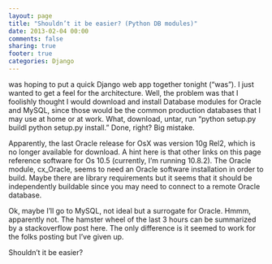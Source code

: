 ```yaml
---
layout: page
title: "Shouldn’t it be easier? (Python DB modules)"
date: 2013-02-04 00:00
comments: false
sharing: true
footer: true
categories: Django
---
```

 was hoping to put a quick Django web app together tonight (“was”). I just wanted to get a feel for the architecture. Well, the problem was that I foolishly thought I would download and install Database modules for Oracle and MySQL, since those would be the common production databases that I may use at home or at work. What, download, untar, run “python setup.py buildl python setup.py install.” Done, right? Big mistake.

Apparently, the last Oracle release for OsX was version 10g Rel2, which is no longer available for download. A hint here is that other links on this page reference software for Os 10.5 (currently, I’m running 10.8.2). The Oracle module, cx_Oracle, seems to need an Oracle software installation in order to build. Maybe there are library requirements but it seems that it should be independently buildable since you may need to connect to a remote Oracle database.

Ok, maybe I’ll go to MySQL, not ideal but a surrogate for Oracle. Hmmm, apparently not. The hamster wheel of the last 3 hours can be summarized by a stackoverflow post here. The only difference is it seemed to work for the folks posting but I’ve given up.

Shouldn’t it be easier?
